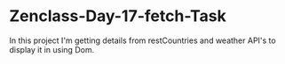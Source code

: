 # Zenclass-Day-17-fetch-Task
In this project I'm getting details from restCountries and weather API's to display it in using Dom. 
